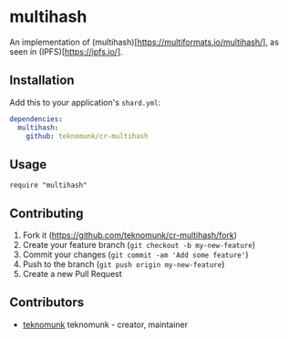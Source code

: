 # multihash

An implementation of (multihash)[https://multiformats.io/multihash/], as seen in (IPFS)[https://ipfs.io/].

## Installation

Add this to your application's `shard.yml`:

```yaml
dependencies:
  multihash:
    github: teknomunk/cr-multihash
```

## Usage

```crystal
require "multihash"
```

## Contributing

1. Fork it (<https://github.com/teknomunk/cr-multihash/fork>)
2. Create your feature branch (`git checkout -b my-new-feature`)
3. Commit your changes (`git commit -am 'Add some feature'`)
4. Push to the branch (`git push origin my-new-feature`)
5. Create a new Pull Request

## Contributors

- [teknomunk](https://github.com/teknomunk) teknomunk - creator, maintainer
